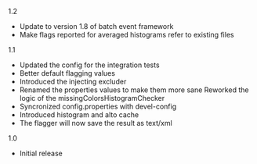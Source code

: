 1.2
* Update to version 1.8 of batch event framework
* Make flags reported for averaged histograms refer to existing files

1.1

* Updated the config for the integration tests
* Better default flagging values
* Introduced the injecting excluder
* Renamed the properties values to make them more sane Reworked the logic of the missingColorsHistogramChecker
* Syncronized config.properties with devel-config
* Introduced histogram and alto cache
* The flagger will now save the result as text/xml

1.0
* Initial release
